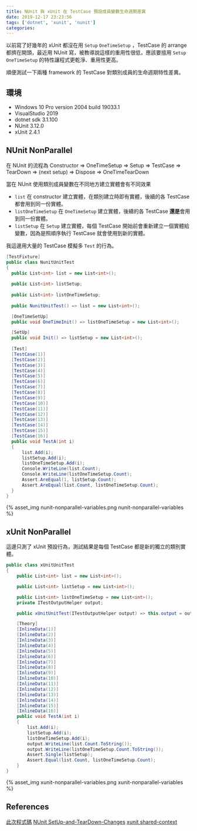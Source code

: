 ```yaml
---
title: NUnit 與 xUnit 在 TestCase 預設成員變數生命週期差異
date: 2019-12-17 23:23:56
tags: ['dotnet', 'xunit', 'nunit']
categories:
---
```


以前寫了好幾年的 xUnit 都沒在用 `Setup` `OneTimeSetup` ，TestCase 的 arrange 都擠在開頭，最近用 NUnit 寫，被教導說這樣的重用性很低，應該要擅用 `Setup` `OneTimeSetup` 的特性讓程式更乾淨、重用性更高。

順便測試一下兩種 framework 的 TestCase 對類別成員的生命週期特性差異。

## 環境

* Windows 10 Pro version 2004 build 19033.1
* VisualStudio 2019
* dotnet sdk 3.1.100
* NUnit 3.12.0
* xUnit 2.4.1

## NUnit NonParallel

在 NUnit 的流程為 Constructor => OneTimeSetup => Setup => TestCase => TearDown => (next setup) => Dispose => OneTimeTearDown

當在 NUnit 使用類別成員變數在不同地方建立實體會有不同效果

* `list` 在 constructor 建立實體，在類別建立時即有實體，後續的各 TestCase 都會用到同一份實體。
* `listOneTimeSetup` 在 `OneTimeSetup` 建立實體，後續的各 TestCase **還是**會用到同一份實體。
* `listSetup` 在 `Setup` 建立實體，每個 TestCase 開始前會重新建立一個實體給變數，因為是照順序執行 TestCase 就會使用到新的實體。

我這邊用大量的 TestCase 模擬多 `Test` 的行為。

```csharp
[TestFixture]
public class NunitUnitTest
{
  public List<int> list = new List<int>();
  
  public List<int> listSetup;
  
  public List<int> listOneTimeSetup;
  
  public NunitUnitTest() => list = new List<int>();

  [OneTimeSetUp]
  public void OneTimeInit() => listOneTimeSetup = new List<int>();

  [SetUp]
  public void Init() => listSetup = new List<int>();
  
  [Test]
  [TestCase(1)]
  [TestCase(2)]
  [TestCase(3)]
  [TestCase(4)]
  [TestCase(5)]
  [TestCase(6)]
  [TestCase(7)]
  [TestCase(8)]
  [TestCase(9)]
  [TestCase(10)]
  [TestCase(11)]
  [TestCase(12)]
  [TestCase(13)]
  [TestCase(14)]
  [TestCase(15)]
  [TestCase(16)]
  public void TestA(int i)
  {
      list.Add(i);
      listSetup.Add(i);
      listOneTimeSetup.Add(i);
      Console.WriteLine(list.Count);
      Console.WriteLine(listOneTimeSetup.Count);
      Assert.AreEqual(1, listSetup.Count);
      Assert.AreEqual(list.Count, listOneTimeSetup.Count);
  }
}
```

{% asset_img nunit-nonparallel-variables.png nunit-nonparallel-variables %}

## xUnit NonParallel

這邊只測了 xUnit 預設行為，測試結果是每個 TestCase 都是新的獨立的類別實體。

```csharp
public class xUnitUnitTest
{
    public List<int> list = new List<int>();

    public List<int> listSetup = new List<int>();

    public List<int> listOneTimeSetup = new List<int>();
    private ITestOutputHelper output;

    public xUnitUnitTest(ITestOutputHelper output) => this.output = output;

    [Theory]
    [InlineData(1)]
    [InlineData(2)]
    [InlineData(3)]
    [InlineData(4)]
    [InlineData(5)]
    [InlineData(6)]
    [InlineData(7)]
    [InlineData(8)]
    [InlineData(9)]
    [InlineData(10)]
    [InlineData(11)]
    [InlineData(12)]
    [InlineData(13)]
    [InlineData(14)]
    [InlineData(15)]
    [InlineData(16)]
    public void TestA(int i)
    {
        list.Add(i);
        listSetup.Add(i);
        listOneTimeSetup.Add(i);
        output.WriteLine(list.Count.ToString());
        output.WriteLine(listOneTimeSetup.Count.ToString());
        Assert.Single(listSetup);
        Assert.Equal(list.Count, listOneTimeSetup.Count);
    }
}
```

{% asset_img xunit-nonparallel-variables.png xunit-nonparallel-variables %}

## References

[此次程式碼](https://github.com/GhostTW/demos/tree/master/nunit-xunit-test-case-isolation-setup/NUnitTestProject/)
[NUnit SetUp-and-TearDown-Changes](https://github.com/nunit/docs/wiki/SetUp-and-TearDown-Changes)
[xunit shared-context](https://xunit.net/docs/shared-context)
